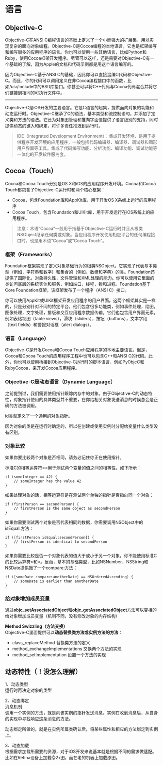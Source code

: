 # 语言

## Objective-C

Objective-C在ANSI C编程语言的基础上定义了一个小而强大的扩展集，用以实现复杂的面向对象编程。Objective-C是Cocoa编程的本地语言，它也是框架编写和编写很多的应用程序的语言。你也可以使用一些其他语言，比如Python和Ruby，使用Cocoa框架开发程序。尽管可以这样，还是需要对Objective-C有一个基础的了解，因为Apple的文档和代码示例都是用这个语言编写的。

因为Objective-C基于ANSI C的基础，因此你可以直接混编C代码和Objective-C。而且，你的代码可以调用定义在非Cocoa编程接口中的函数，比如/usr/include中的BSD库接口。你甚至可以将C++代码与Cocoa代码混合并将它们链接到相同的可执行文件中。

---

Objective-C是iOS开发的主要语言。它是C语言的超集，提供面向对象的功能和动态运行时。Objective-C继承了C的语法，基本类型和流控制语句，并添加了定义类和方法的语法。它还为对象图管理和推向字面值提供了语言级别的支持，同时提供动态的键入和绑定，将许多责任推迟到运行时。

> IDE（Integrated Development Environment）：集成开发环境，是用于提供程序开发环境的应用程序，一般包括代码编辑器、编译器、调试器和图形用户界面等工具。集成了代码编写功能、分析功能、编译功能、调试功能等一体化的开发软件服务套。

## Cocoa（Touch）

Cocoa和Cocoa Touch分别是OS X和iOS的应用程序开发环境。Cocoa和Cocoa Touch都包含了Objective-C运行时和两个核心框架：

* Cocoa，包含Foundation库和AppKit库，用于开发OS X系统上运行的应用程序
* Cocoa Touch，包含Foundation和UIKit库，用于开发运行在iOS系统上的应用程序。

> 注意：术语“Cocoa”一般用于指基于Objective-C运行时并且从根类NSObject继承任何类或对象。当应用程序开发使用相应平台的任何编程接口时，也是用术语“Cocoa”或“Cocoa Touch”。

### 框架（Frameworks）

Foundation框架实现了定义对象基础行为的根类NSObject。它实现了代表基本类型（例如，字符串和数字）和集合的（例如，数组和字典）的类。Foundation还提供了国际化，对象持久性，文件管理和XML处理的能力。你可以使用它里面的类访问底层的系统实体和服务，例如端口，线程，锁和进程。Foundation基于Core Foundation框架，该框架发布了一个程序（ANSI C）接口。

你可以使用AppKit或UIKit框架开发应用程序的用户界面。这两个框架其实是一样的，只是分别针对不同的特定平台。他们包含很多功能类，例如事件处理，绘图，图像处理，文字处理，排版和交互应用程序数据传输。它们也包含用户界面元素，例如表格视图（table views），滑块（sliders），按钮（buttons），文本字段（text fields）和警报对话框（alert dialogs）。

### 语言（Language）

Objective-C是开发Cocoa和Cocoa Touch应用程序的本地主要语言。但是，Cocoa和Cocoa Touch的应用程序工程中也可以包含C++和ANSI C的代码。此外，你也可以使用桥接到Objective-C运行时的脚本语言，例如PyObjcC和RubyCocoa，来开发Cocoa应用程序。

### Objective-C是动态语言（Dynamic Language）

之前提到过，我们需要使用指针跟踪内存中的对象。由于Objective-C的动态特性，对象指针使用的具体类型并不重要，在你给相关对象发送消息的时候总会是正确的方法被调用。

id类型定义了一个通用的对象指针。

因为对象的类是在运行时确定的，所以在创建或使用实例时分配给变量什么类型没有区别。



### 对象比较

如果你要比较两个对象是否相同，请务必记住你正在使用指针。

标准C的相等运算符==用于测试两个变量的值之间的相等性，如下所示：

```
if (someInteger == 42) {
    // someInteger has the value 42
}
```

如果处理对象的话，相等运算符是在测试两个单独的指针是否指向同一个对象：

```
if (firstPerson == secondPerson) {
    // firstPerson is the same object as secondPerson
}
```

如果你需要测试两个对象是否代表相同的数据，你需要调用NSObject中的isEqual:方法：

```
if ([firstPerson isEqual:secondPerson]) {
    // firstPerson is identical to secondPerson
}
```

如果你需要比较是否一个对象代表的值大于或小于另一个对象，你不能使用标准C的比较运算符&gt;和&lt;。反而，基本的基础类型，比如NSNumber，NSString和NSDate提供饿了一个compare:方法：

```
if ([someDate compare:anotherDate] == NSOrderedAscending) {
    // someDate is earlier than anotherDate
}
```





### **给对象增加成员变量**

通过**objc\_setAssociatedObject**和**objc\_getAssociatedObject**方法可以变相的给对象增加成员变量（机制不同，没有修改对象的内存结构）

**Method Swizzling（方法交换）**  
Objective-C里面提供可以**动态替换类方法或实例方法的方法**：

* class\_replaceMethod 替换类方法的定义
* method\_exchangeImplementations 交换两个方法的实现
* method\_setImplementation 设置一个方法的实现

## 动态特性（！没怎么理解）

1、动态类型  
运行时再决定对象的类型

2、动态绑定  
消息机制  
调用一个实例的方法，就是向该实例的指针发送消息，实例在收到消息后，从自身的实现中寻找响应这条消息的方法。

动态绑定所做的，就是在实例所属类确认后，将某些属性和相应的方法绑定到实例上。

3、动态加载  
根据需求加载所需要的资源，对于iOS开发来说基本就是根据不同的需求做适配。比如在Retina设备上加载@2x图，而在老的机器上加载原图。

